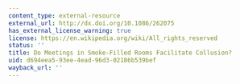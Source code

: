 ```yaml
---
content_type: external-resource
external_url: http://dx.doi.org/10.1086/262075
has_external_license_warning: true
license: https://en.wikipedia.org/wiki/All_rights_reserved
status: ''
title: Do Meetings in Smoke-Filled Rooms Facilitate Collusion?
uid: d694eea5-93ee-4ead-96d3-02186b539bef
wayback_url: ''
---
```

